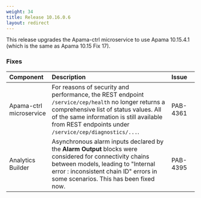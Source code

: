 ```yaml
---
weight: 34
title: Release 10.16.0.6
layout: redirect
---
```


This release upgrades the Apama-ctrl microservice to use Apama 10.15.4.1 (which is the same as Apama 10.15 Fix 17).

### Fixes

<table>
<colgroup>
    <col style="width: 15%;">
    <col style="width: 70%;">
    <col style="width: 15%;">
</colgroup>
<thead>
<tr>
<th style="text-align:left">Component</th>
<th style="text-align:left">Description</th>
<th style="text-align:left">Issue</th>
</tr>
</thead>
<tbody>

<tr>
<td style="text-align:left">Apama-ctrl microservice</td>
<td style="text-align:left">For reasons of security and performance, the REST endpoint <code>/service/cep/health</code> no longer returns a comprehensive list of status values. All of the same information is still available from REST endpoints under <code>/service/cep/diagnostics/...</code>.</td>
<td style="text-align:left">PAB-4361</td>
</tr>
<tr>
<td style="text-align:left">Analytics Builder</td>
<td style="text-align:left">Asynchronous alarm inputs declared by the <b>Alarm Output</b> blocks were considered for connectivity chains between models, leading to "Internal error : inconsistent chain ID" errors in some scenarios. This has been fixed now.</td>
<td style="text-align:left">PAB-4395</td>
</tr>

</tbody>
</table>
